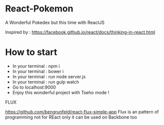 # React-Pokemon
A Wonderful Pokedex but this time with ReactJS

Inspired by : https://facebook.github.io/react/docs/thinking-in-react.html

# How to start

- In your terminal : npm i
- In your terminal : bower i
- In your terminal : run node server.js
- In your terminal : run gulp watch
- Go to localhost:9000
- Enjoy this wonderful project with Tseho mode !


FLUX

https://github.com/bengrunfeld/react-flux-simple-app
Flux is an pattern of programming not for REact only it can be used on Backbone too
